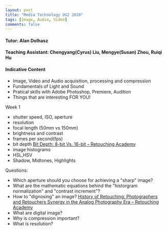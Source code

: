 ```yaml
---
layout: post
title: "Media Technology UG2 2018"
tags: [Image, Audio, Video]
comments: false
---
```

#### Tutor: Alan Dolhasz
#### Teaching Assistant: Chengyang(Cyrus) Liu, Mengye(Susan) Zhou, Ruiqi Hu 

#### Indicative Content
* Image, Video and Audio acquisition, processing and compression
* Fundamentals of Light and Sound
* Pratical skills with Adobe Photoshop, Premiere, Audition
* Things that are interesting FOR YOU!

Week 1
* shutter speed, ISO, aperture
* resolution
* focal length (50mm vs 150mm)
* brightness and contrast
* frames per second(fps)
* bit depth [Bit Depth: 8-bit Vs. 16-bit – Retouching Academy](https://retouchingacademy.com/qualities-of-digital-images-bit-depth/)
* image histograms
* HSL,HSV
* Shadow, Midtones, Highlights

Questions:
* Which aperture should you choose for achieving a "sharp" image?
* What are the mathematic equations behind the "historgram normalization" and "contrast increment"?
* How to "dignosing" an image? [History of Retouching: Photographers and Retouchers Synergy in the Analog Photography Era – Retouching Academy](https://retouchingacademy.com/history-of-retouching-photographers-and-retouchers-synergy-in-the-analog-photography-era/) 
* What are digital image?
* Why is compression important?
* What is resolution?
